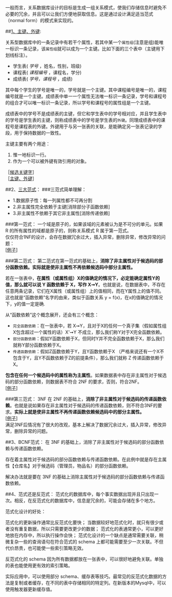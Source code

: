 一般而言，关系数据库设计的目标是生成一组关系模式，使我们存储信息时避免不必要的冗余，并且可以让我们方便地获取信息。这是通过设计满足适当范式（normal form）的模式来实现的。

##[1、主键、外键](https://github.com/zhangxiaoyuan/interview/blob/master/note/database/database%E5%9F%BA%E7%A1%80.md#8键定义):

关系型数据库中的一条记录中有若干个属性，若其中某一个`属性组`(注意是组)能唯一标识一条记录，该`属性组`就可以成为一个主键。比如下面的三个表中（主键用下划线标注）。

* 学生表( _学号_ ，姓名，性别，班级) 
* 课程表( _课程编号_ ，课程名，学分) 
* 成绩表( _学号，课程号_ ，成绩)

其中每个学生的学号是唯一的，学号就是一个主键。其中课程编号是唯一的，课程编号就是一个主键。成绩表中单一一个属性无法唯一标识一条记录，学号和课程号的组合才可以唯一标识一条记录，所以学号和课程号的属性组是一个主键。

成绩表中的学号不是成绩表的主键，但它和学生表中的学号相对应，并且学生表中的学号是学生表的主键，则称成绩表中的学号是学生表的`外键`。同理成绩表中的课程号是课程表的外键。外键用于与另一张表的关联，是能确定另一张表记录的字段，用于保持数据的一致性。

主键主要有两个用途：

1. 惟一地标识一行。
2. 作为一个可以被外键有效引用的对象。

［[候选关键字](http://www.nowcoder.com/questionTerminal/088587c25467478884128c0cb31eeeb8)］  
［[主键、外键](http://www.nowcoder.com/questionTerminal/70100692594e4130a6b3efe344ef3874)］  

##2、[三大范式](https://www.zhihu.com/question/24696366)：
###三范式简单理解：
 * 1.数据原子性：每一列属性都不可再分割
 * 2.非主属性完全依赖于主键[消除部分子函数依赖]
 * 3.非主属性不依赖于其它非主属性[消除传递依赖]
 
###第一范式：
一个域是原子的，如果该域的元素被认为是不可分的单元。如果 R 的所有属性的域都是原子的，则称关系模式 R 属于第一范式。   
仅仅符合1NF的设计，会存在数据冗余过大，插入异常，删除异常，修改异常的问题：    
[[例子](https://github.com/zhangxiaoyuan/CS_Offer/blob/master/DataBase/Design.md#原子域和第一范式)]

###第二范式：
第二范式在第一范式的基础上，**消除了非主属性对于候选码的部分函数依赖。实际就是使非主属性不再依赖候选码中部分主属性。**

若在一张表中，**在属性（或属性组）X的值确定的情况下，必定能确定属性Y的值，那么就可以说 Y 函数依赖于 X，写作 X➞Y**。也就是说，在数据表中，不存在任意两条记录，它们在X属性（或属性组）上的值相同，而在Y属性上的值不同。这也就是“函数依赖”名字的由来，类似于函数关系 y = f(x)，在x的值确定的情况下，y的值一定是确.

从“函数依赖”这个概念展开，还会有三个概念：

* `完全函数依赖`：在一张表中，若 X➞Y，且对于X的任何一个真子集（假如属性组X包含超过一个属性的话）X'➞Y 不成立，那么我们称Y对于X完全函数依赖。
* `部分函数依赖`：假如Y函数依赖于X，但同时Y并不完全函数依赖于X，那么我们就称Y部分函数依赖于X。
* `传递函数依赖`：假如Z函数依赖于Y，且Y函数依赖于X （严格来说还有一个X不包含于Y，且Y不函数依赖于Z的前提条件），那么我们就称 Z 传递函数依赖于X。

**包含在任何一个候选码中的属性称为主属性**。如果数据表中存在非主属性对于候选码的部分函数依赖，则数据表不符合 2NF 的要求，否则，符合2NF。    
[[例子](https://github.com/zhangxiaoyuan/CS_Offer/blob/master/DataBase/Design.md#第二范式)]

###第三范式：
3NF 在 2NF 的基础上，**消除了非主属性对于候选码的传递函数依赖**。也就是说如果存在非主属性对于候选码的传递函数依赖，则不符合3NF的要求。**实际上就是使非主属性不再传递函数依赖候选码中的部分主属性。**     
[[例子](https://github.com/zhangxiaoyuan/CS_Offer/blob/master/DataBase/Design.md#第三范式)]     
满足3NF后情况有了很大的改观，基本上解决了数据冗余过大，插入异常，修改异常，删除异常的问题。

##3、BCNF范式：
在 3NF 的基础上，消除了非主属性对于候选码的部分函数依赖与传递函数依赖。

存在着主属性对于候选码的部分函数依赖与传递函数依赖。在此例中就是存在主属性【仓库名】对于候选码（管理员，物品名）的部分函数依赖。

解决办法就是要在 3NF 的基础上消除主属性对于候选码的部分函数依赖与传递函数依赖。

##4、范式还是反范式：
范式化的数据库中，每个事实数据出现并且只出现一次。相反，在反范式化的数据库中，信息是冗余的，可能会存储在多个地方。

范式化设计的好处：

范式化的更新操作通常比反范式化要快；
当数据较好地范式化时，就只有很少或者没有重复数据，所以只需要更改更少的数据；
范式化的表通常更小，可以更好地放在内存中，所以执行操作会快；
范式化设计的一个缺点是通常需要关联，稍微复杂一些的查询语句在符合范式的 schema 上都可能需要至少一次关联。不但代价昂贵，也可能使一些索引策略无效。

反范式化的 schema 因为所有数据都放在一张表中，可以很好地避免关联。单独的表也能使用更有效的索引策略。

实际应用中，可以使用部分 schema、缓存表等技巧。最常见的反范式化数据的方法是复制或者缓存，在不同的表中存储相同的特定列。在新版本的Mysql中，可以使用触发器更新缓存值。


 
